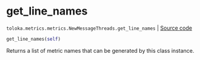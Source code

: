 # get_line_names
`toloka.metrics.metrics.NewMessageThreads.get_line_names` | [Source code](https://github.com/Toloka/toloka-kit/blob/v0.1.26/src/metrics/metrics.py#L399)

```python
get_line_names(self)
```

Returns a list of metric names that can be generated by this class instance.

